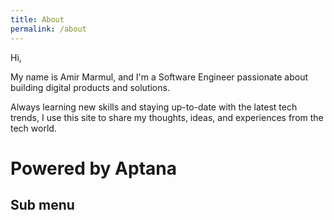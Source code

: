 ```yaml
---
title: About
permalink: /about
---
```


Hi, 

My name is Amir Marmul, and I'm a Software Engineer passionate about building digital products and solutions.

Always learning new skills and staying up-to-date with the latest tech trends, I use this site to share my thoughts, ideas, and experiences from the tech world.



# Powered by Aptana
## Sub menu
